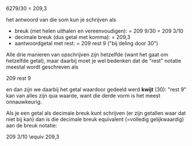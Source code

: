 6279/30 = 209,3

het antwoord van die som kun je schrijven als

- breuk (met helen uithalen en vereenvoudigen): = 209 9/30 = 209 3/10
- decimale breuk (dus getal met komma): = 209,3
- aantwoordgetal met rest: = 209 rest 9 ("bij deling door 30")

Alle drie manieren van opschrijven zijn hetzelfde (want het gaat om hetzelfde getal), maar daarbij moet je wel bedenken dat de "rest" notatie meestal wordt geschreven als

209 rest 9

en dan zijn we daarbij het getal waardoor gedeeld werd **kwijt** (30): "rest 9" kan van alles zijn qua waarde, want die derde vorm is het meest onnauwkeurig.

Als je een getal als decimale breuk kunt schrijven (er zijn getallen waar dat niet bij kan) dan is die decimale breuk equivalent (=volledig gelijkwaardig) aan de breuk notatie:

209 3/10 \equiv 209,3

